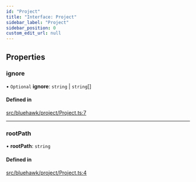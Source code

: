 ```yaml
---
id: "Project"
title: "Interface: Project"
sidebar_label: "Project"
sidebar_position: 0
custom_edit_url: null
---
```


## Properties

### ignore

• `Optional` **ignore**: `string` \| `string`[]

#### Defined in

[src/bluehawk/project/Project.ts:7](https://github.com/mongodben/Bluehawk/blob/d355b52/src/bluehawk/project/Project.ts#L7)

___

### rootPath

• **rootPath**: `string`

#### Defined in

[src/bluehawk/project/Project.ts:4](https://github.com/mongodben/Bluehawk/blob/d355b52/src/bluehawk/project/Project.ts#L4)
